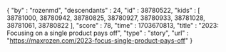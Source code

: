 {
  "by" : "rozenmd",
  "descendants" : 24,
  "id" : 38780522,
  "kids" : [ 38781000, 38780942, 38780825, 38780927, 38780933, 38781028, 38781061, 38780822 ],
  "score" : 78,
  "time" : 1703670813,
  "title" : "2023: Focusing on a single product pays off",
  "type" : "story",
  "url" : "https://maxrozen.com/2023-focus-single-product-pays-off"
}
